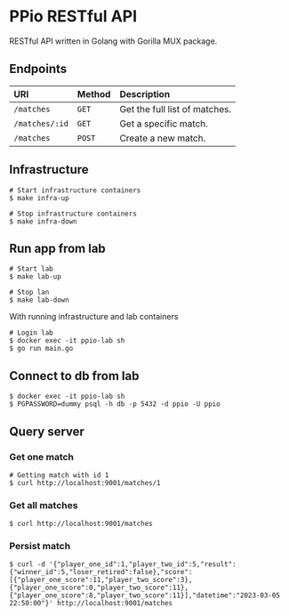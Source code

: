 # PPio RESTful API

RESTful API written in Golang with Gorilla MUX package.

## Endpoints

| URI            | Method | Description                   |
|:---------------|:-------|:------------------------------|
| `/matches`     | `GET`  | Get the full list of matches. |
| `/matches/:id` | `GET`  | Get a specific match.         |
| `/matches`     | `POST` | Create a new match.           |

## Infrastructure

```shell
# Start infrastructure containers
$ make infra-up

# Stop infrastructure containers
$ make infra-down
```

## Run app from lab

```shell
# Start lab
$ make lab-up

# Stop lan
$ make lab-down
```

With running infrastructure and lab containers

```shell
# Login lab
$ docker exec -it ppio-lab sh
$ go run main.go
```

## Connect to db from lab

```shell
$ docker exec -it ppio-lab sh
$ PGPASSWORD=dummy psql -h db -p 5432 -d ppio -U ppio
```

## Query server

### Get one match

```shell
# Getting match with id 1
$ curl http://localhost:9001/matches/1
```

### Get all matches

```shell
$ curl http://localhost:9001/matches
```

### Persist match
```shell
$ curl -d '{"player_one_id":1,"player_two_id":5,"result":{"winner_id":5,"loser_retired":false},"score":[{"player_one_score":11,"player_two_score":3},{"player_one_score":0,"player_two_score":11},{"player_one_score":8,"player_two_score":11}],"datetime":"2023-03-05 22:50:00"}' http://localhost:9001/matches
```